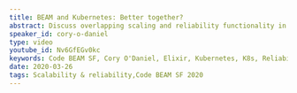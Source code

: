 ```yaml
---
title: BEAM and Kubernetes: Better together?
abstract: Discuss overlapping scaling and reliability functionality in the Erlang VM and Kubernetes, and how they can be used together to provide application and system level fault tolerance.
speaker_id: cory-o-daniel
type: video
youtube_id: Nv6GfEGv0kc
keywords: Code BEAM SF, Cory O'Daniel, Elixir, Kubernetes, K8s, Reliability, Scalability
date: 2020-03-26
tags: Scalability & reliability,Code BEAM SF 2020
---
```



